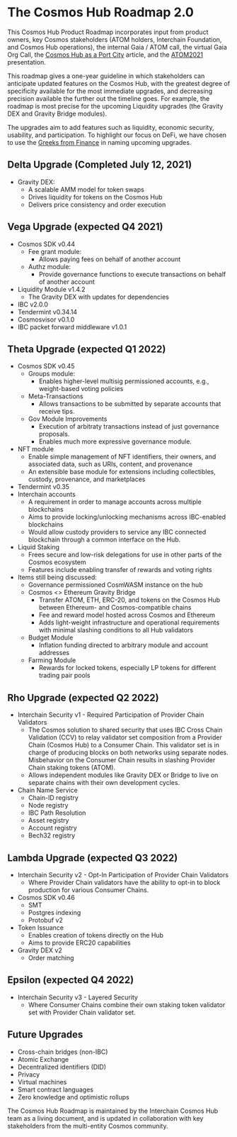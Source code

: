# The Cosmos Hub Roadmap 2.0

This Cosmos Hub Product Roadmap incorporates input from product owners, key Cosmos stakeholders (ATOM holders, Interchain Foundation, and Cosmos Hub operations), the internal Gaia / ATOM call, the virtual Gaia Org Call, the [Cosmos Hub as a Port City](https://blog.cosmos.network/the-cosmos-hub-is-a-port-city-5b7f2d28debf) article, and the [ATOM2021](https://github.com/cosmosdevs/atom2021) presentation.

This roadmap gives a one-year guideline in which stakeholders can anticipate updated features on the Cosmos Hub, with the greatest degree of specificity available for the most immediate upgrades, and decreasing precision available the further out the timeline goes. For example, the roadmap is most precise for the upcoming Liquidity upgrades (the Gravity DEX and Gravity Bridge modules).

The upgrades aim to add features such as liquidity, economic security, usability, and participation. To highlight our focus on DeFi, we have chosen to use the [Greeks from Finance](https://en.wikipedia.org/wiki/Greeks_(finance)) in naming upcoming upgrades.

## Delta Upgrade (Completed July 12, 2021)

- Gravity DEX:
  - A scalable AMM model for token swaps
  - Drives liquidity for tokens on the Cosmos Hub
  - Delivers price consistency and order execution

## Vega Upgrade (expected Q4 2021)

 - Cosmos SDK v0.44
   - Fee grant module:
      - Allows paying fees on behalf of another account
   - Authz module:
      - Provide governance functions to execute transactions on behalf of another account
- Liquidity Module v1.4.2
  -  The Gravity DEX with updates for dependencies
 - IBC v2.0.0
 - Tendermint v0.34.14
 - Cosmosvisor v0.1.0
 - IBC packet forward middleware v1.0.1

## Theta Upgrade (expected Q1 2022)

- Cosmos SDK v0.45
  - Groups module:
    - Enables higher-level multisig permissioned accounts, e.g., weight-based voting policies
  - Meta-Transactions
    - Allows transactions to be submitted by separate accounts that receive tips.
  - Gov Module Improvements
    - Execution of arbitraty transactions instead of just governance proposals.
    - Enables much more expressive governance module.
- NFT module
  - Enable simple management of NFT identifiers, their owners, and associated data, such as URIs, content, and provenance
  - An extensible base module for extensions including collectibles, custody, provenance, and marketplaces
- Tendermint v0.35
- Interchain accounts
  - A requirement in order to manage accounts across multiple blockchains
  - Aims to provide locking/unlocking mechanisms across IBC-enabled blockchains
  - Would allow custody providers to service any IBC connected blockchain through a common interface on the Hub.
- Liquid Staking
  - Frees secure and low-risk delegations for use in other parts of the Cosmos ecosystem
  - Features include enabling transfer of rewards and voting rights
- Items still being discussed:
  - Governance permissioned CosmWASM instance on the hub
  - Cosmos <> Ethereum Gravity Bridge
    - Transfer ATOM, ETH, ERC-20, and tokens on the Cosmos Hub between Ethereum- and Cosmos-compatible chains  
    - Fee and reward model hosted across Cosmos and Ethereum
    - Adds light-weight infrastructure and operational requirements with minimal slashing conditions to all Hub validators
  - Budget Module
    - Inflation funding directed to arbitrary module and account addresses
  - Farming Module
    - Rewards for locked tokens, especially LP tokens for different trading pair pools

## Rho Upgrade (expected Q2 2022)

- Interchain Security v1 - Required Participation of Provider Chain Validators
  - The Cosmos solution to shared security that uses IBC Cross Chain Validation (CCV) to relay validator set composition from a Provider Chain (Cosmos Hub) to a Consumer Chain. This validator set is in charge of producing blocks on both networks using separate nodes. Misbehavior on the Consumer Chain results in slashing Provider Chain staking tokens (ATOM).
  - Allows independent modules like Gravity DEX or Bridge to live on separate chains with their own development cycles.
- Chain Name Service
  -  Chain-ID registry
    - Node registry
    - IBC Path Resolution
  -  Asset registry
  -  Account registry
  -  Bech32 registry


## Lambda Upgrade (expected Q3 2022)

- Interchain Security v2 - Opt-In Participation of Provider Chain Validators
  - Where Provider Chain validators have the ability to opt-in to block production for various Consumer Chains.
- Cosmos SDK v0.46
  - SMT
  - Postgres indexing
  - Protobuf v2
- Token Issuance
  - Enables creation of tokens directly on the Hub
  - Aims to provide ERC20 capabilities
- Gravity DEX v2
  - Order matching

## Epsilon (expected Q4 2022)

- Interchain Security v3 - Layered Security
  - Where Consumer Chains combine their own staking token validator set with Provider Chain validator set.

## Future Upgrades

- Cross-chain bridges (non-IBC)
- Atomic Exchange
- Decentralized identifiers (DID)
- Privacy
- Virtual machines
- Smart contract languages
- Zero knowledge and optimistic rollups

The Cosmos Hub Roadmap is maintained by the Interchain Cosmos Hub team as a living document, and is updated in collaboration with key stakeholders from the multi-entity Cosmos community. 
